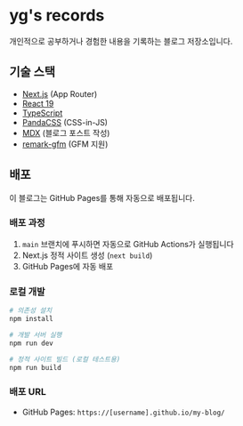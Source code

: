 # yg's records

개인적으로 공부하거나 경험한 내용을 기록하는 블로그 저장소입니다.

## 기술 스택

- [Next.js](https://nextjs.org) (App Router)
- [React 19](https://react.dev/)
- [TypeScript](https://www.typescriptlang.org/)
- [PandaCSS](https://panda-css.com/) (CSS-in-JS)
- [MDX](https://mdxjs.com/) (블로그 포스트 작성)
- [remark-gfm](https://github.com/remarkjs/remark-gfm) (GFM 지원)

## 배포

이 블로그는 GitHub Pages를 통해 자동으로 배포됩니다.

### 배포 과정

1. `main` 브랜치에 푸시하면 자동으로 GitHub Actions가 실행됩니다
2. Next.js 정적 사이트 생성 (`next build`)
3. GitHub Pages에 자동 배포

### 로컬 개발

```bash
# 의존성 설치
npm install

# 개발 서버 실행
npm run dev

# 정적 사이트 빌드 (로컬 테스트용)
npm run build
```

### 배포 URL

- GitHub Pages: `https://[username].github.io/my-blog/`
